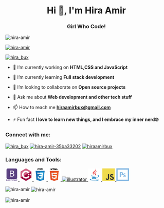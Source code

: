 <h1 align="center">Hi 👋, I'm Hira Amir</h1>
<h3 align="center">Girl Who Code!</h3>

<p align="left"> <img src="https://komarev.com/ghpvc/?username=hira-amir&label=Profile%20views&color=0e75b6&style=flat" alt="hira-amir" /> </p>

<p align="left"> <a href="https://github.com/ryo-ma/github-profile-trophy"><img src="https://github-profile-trophy.vercel.app/?username=hira-amir" alt="hira-amir" /></a> </p>

<p align="left"> <a href="https://twitter.com/hira_bux" target="blank"><img src="https://img.shields.io/twitter/follow/hira_bux?logo=twitter&style=for-the-badge" alt="hira_bux" /></a> </p>

- 🔭 I’m currently working on **HTML,CSS and JavaScript**

- 🌱 I’m currently learning **Full stack development**

- 👯 I’m looking to collaborate on **Open source projects**

- 💬 Ask me about **Web development and other tech stuff**

- 📫 How to reach me **hiraamirbux@gmail.com**

- ⚡ Fun fact **I love to learn new things, and I embrace my inner nerd🤓**

<h3 align="left">Connect with me:</h3>
<p align="left">
<a href="https://twitter.com/hira_bux" target="blank"><img align="center" src="https://raw.githubusercontent.com/rahuldkjain/github-profile-readme-generator/master/src/images/icons/Social/twitter.svg" alt="hira_bux" height="30" width="40" /></a>
<a href="https://linkedin.com/in/hira-amir-35ba33202" target="blank"><img align="center" src="https://raw.githubusercontent.com/rahuldkjain/github-profile-readme-generator/master/src/images/icons/Social/linked-in-alt.svg" alt="hira-amir-35ba33202" height="30" width="40" /></a>
<a href="https://www.hackerrank.com/hiraamirbux" target="blank"><img align="center" src="https://raw.githubusercontent.com/rahuldkjain/github-profile-readme-generator/master/src/images/icons/Social/hackerrank.svg" alt="hiraamirbux" height="30" width="40" /></a>
</p>

<h3 align="left">Languages and Tools:</h3>
<p align="left"> <a href="https://getbootstrap.com" target="_blank"> <img src="https://raw.githubusercontent.com/devicons/devicon/master/icons/bootstrap/bootstrap-plain-wordmark.svg" alt="bootstrap" width="40" height="40"/> </a> <a href="https://www.w3schools.com/cpp/" target="_blank"> <img src="https://raw.githubusercontent.com/devicons/devicon/master/icons/cplusplus/cplusplus-original.svg" alt="cplusplus" width="40" height="40"/> </a> <a href="https://www.w3schools.com/css/" target="_blank"> <img src="https://raw.githubusercontent.com/devicons/devicon/master/icons/css3/css3-original-wordmark.svg" alt="css3" width="40" height="40"/> </a> <a href="https://www.w3.org/html/" target="_blank"> <img src="https://raw.githubusercontent.com/devicons/devicon/master/icons/html5/html5-original-wordmark.svg" alt="html5" width="40" height="40"/> </a> <a href="https://www.adobe.com/in/products/illustrator.html" target="_blank"> <img src="https://www.vectorlogo.zone/logos/adobe_illustrator/adobe_illustrator-icon.svg" alt="illustrator" width="40" height="40"/> </a> <a href="https://www.java.com" target="_blank"> <img src="https://raw.githubusercontent.com/devicons/devicon/master/icons/java/java-original.svg" alt="java" width="40" height="40"/> </a> <a href="https://developer.mozilla.org/en-US/docs/Web/JavaScript" target="_blank"> <img src="https://raw.githubusercontent.com/devicons/devicon/master/icons/javascript/javascript-original.svg" alt="javascript" width="40" height="40"/> </a> <a href="https://www.photoshop.com/en" target="_blank"> <img src="https://raw.githubusercontent.com/devicons/devicon/master/icons/photoshop/photoshop-line.svg" alt="photoshop" width="40" height="40"/> </a> </p>

<p><img align="left" src="https://github-readme-stats.vercel.app/api/top-langs?username=hira-amir&show_icons=true&locale=en&layout=compact" alt="hira-amir" /></p>

<p>&nbsp;<img align="center" src="https://github-readme-stats.vercel.app/api?username=hira-amir&show_icons=true&locale=en" alt="hira-amir" /></p>

<p><img align="center" src="https://github-readme-streak-stats.herokuapp.com/?user=hira-amir&" alt="hira-amir" /></p>
